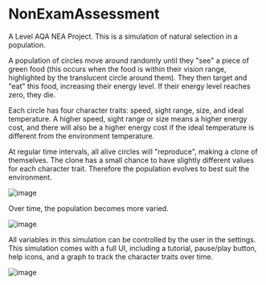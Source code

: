 # NonExamAssessment
A Level AQA NEA Project. This is a simulation of natural selection in a population.

A population of circles move around randomly until  they "see" a piece of green food (this occurs when the food is within their vision range, highlighted by the translucent circle around them). They then target and "eat" this food, increasing their energy level. If their energy level reaches zero, they die.

Each circle has four character traits: speed, sight range, size, and ideal temperature. A higher speed, sight range or size means a higher energy cost, and there will also be a higher energy cost if the ideal temperature is different from the environment temperature.

At regular time intervals, all alive circles will "reproduce", making a clone of themselves. The clone has a small chance to have slightly different values for each character trait. Therefore the population evolves to best suit the environment.

![image](https://github.com/LemonAndLimee/NonExamAssessment/assets/44301644/e317108d-a630-4f73-ad47-3d59378fb519)

Over time, the population becomes more varied.

![image](https://github.com/LemonAndLimee/NonExamAssessment/assets/44301644/ce1c8517-6160-45c5-8973-51e438b61832)

All variables in this simulation can be controlled by the user in the settings. This simulation comes with a full UI, including a tutorial, pause/play button, help icons, and a graph to track the character traits over time.

![image](https://github.com/LemonAndLimee/NonExamAssessment/assets/44301644/9171282a-a86a-474c-b604-cbd1cd5ec848)
